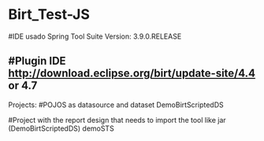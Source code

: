 # Birt_Test-JS

#IDE usado
Spring Tool Suite 
Version: 3.9.0.RELEASE

#Plugin IDE
http://download.eclipse.org/birt/update-site/4.4
or 4.7
----------------------------------------------------

Projects:
#POJOS as datasource and dataset
DemoBirtScriptedDS

#Project with the report design that needs to import the tool like jar (DemoBirtScriptedDS)
demoSTS



